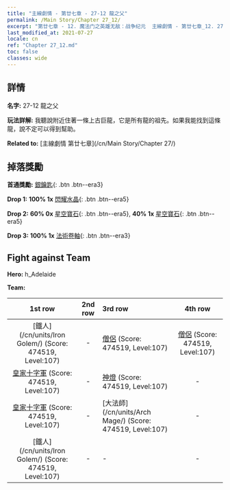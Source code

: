 ```yaml
---
title: "主線劇情 - 第廿七章 - 27-12 龍之父"
permalink: /Main Story/Chapter 27_12/
excerpt: "第廿七章 - 12. 魔法门之英雄无敌：战争纪元  主線劇情 - 第廿七章_12. 27-12 龍之父"
last_modified_at: 2021-07-27
locale: cn
ref: "Chapter 27_12.md"
toc: false
classes: wide
---
```


## 詳情

 **名字:** 27-12 龍之父

 **玩法詳解:** 我聽說附近住著一條上古巨龍，它是所有龍的祖先。如果我能找到這條龍，說不定可以得到幫助。

 **Related to:** [主線劇情 第廿七章](/cn/Main Story/Chapter 27/)

## 掉落獎勵

 **首通獎勵:** [銀鑰匙](/cn/Items/con_693/){: .btn .btn--era3}

 **Drop 1:** **100% 1x** [閃耀水晶](/cn/Items/mat_101/){: .btn .btn--era5}

 **Drop 2:** **60% 0x** [星空寶石](/cn/Items/mat_93/){: .btn .btn--era5}, **40% 1x** [星空寶石](/cn/Items/mat_93/){: .btn .btn--era5}

 **Drop 3:** **100% 1x** [法術卷軸](/cn/Items/con_694/){: .btn .btn--era3}


## Fight against Team
 **Hero:** h_Adelaide

 **Team:**


  | 1st row | 2nd row | 3rd row | 4th row |
  |:----:|:----:|:----|:----:|
  | [鐵人](/cn/units/Iron Golem/) (Score: 474519, Level:107)  | - | [僧侶](/cn/units/Monk/) (Score: 474519, Level:107)  | [僧侶](/cn/units/Monk/) (Score: 474519, Level:107)  |
  | [皇家十字軍](/cn/units/Swordsman/) (Score: 474519, Level:107)  | - | [神燈](/cn/units/Genie/) (Score: 474519, Level:107)  | - |
  | [皇家十字軍](/cn/units/Swordsman/) (Score: 474519, Level:107)  | - | [大法師](/cn/units/Arch Mage/) (Score: 474519, Level:107)  | - |
  | [鐵人](/cn/units/Iron Golem/) (Score: 474519, Level:107)  | - | - | - |


